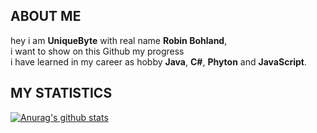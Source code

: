 ## ABOUT ME
hey i am **UniqueByte** with real name **Robin Bohland**, <br>
i want to show on this Github my progress<br> i have learned in my career as hobby **Java**, **C#**, **Phyton** and **JavaScript**.


## MY STATISTICS

[![Anurag's github stats](https://github-readme-stats.vercel.app/api?username=uniquebyte&show_icons=true&theme=dracula&hide_title=true&count_private=true&include_all_commits=true)](https://github.com/anuraghazra/github-readme-stats)

